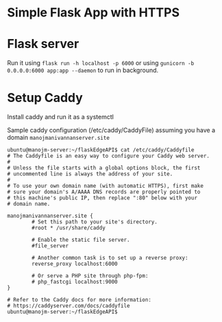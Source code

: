 # Simple Flask App with HTTPS




# Flask server
Run it using `flask run -h localhost -p 6000` or using `gunicorn -b 0.0.0.0:6000 app:app --daemon` to run in background.


# Setup Caddy
Install caddy and run it as a systemctl

Sample caddy configuration (/etc/caddy/CaddyFile) assuming you have a domain `manojmanivannanserver.site`
```shell
ubuntu@manojm-server:~/flaskEdgeAPI$ cat /etc/caddy/Caddyfile
# The Caddyfile is an easy way to configure your Caddy web server.
#
# Unless the file starts with a global options block, the first
# uncommented line is always the address of your site.
#
# To use your own domain name (with automatic HTTPS), first make
# sure your domain's A/AAAA DNS records are properly pointed to
# this machine's public IP, then replace ":80" below with your
# domain name.

manojmanivannanserver.site {
        # Set this path to your site's directory.
        #root * /usr/share/caddy

        # Enable the static file server.
        #file_server

        # Another common task is to set up a reverse proxy:
        reverse_proxy localhost:6000

        # Or serve a PHP site through php-fpm:
        # php_fastcgi localhost:9000
}

# Refer to the Caddy docs for more information:
# https://caddyserver.com/docs/caddyfile
ubuntu@manojm-server:~/flaskEdgeAPI$
```
